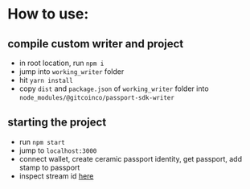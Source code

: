# How to use:

## compile custom writer and project
- in root location, run `npm i`
- jump into `working_writer` folder
- hit `yarn install`
- copy `dist` and `package.json` of `working_writer` folder into `node_modules/@gitcoinco/passport-sdk-writer`

## starting the project
- run `npm start`
- jump to `localhost:3000`
- connect wallet, create ceramic passport identity, get passport, add stamp to passport
- inspect stream id [here](https://tiles.ceramic.community/) 

